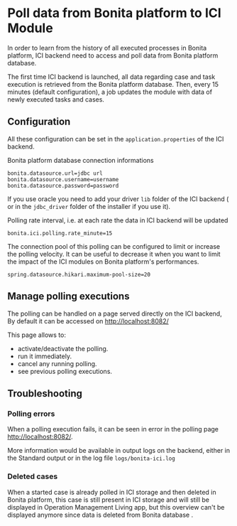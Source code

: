 # Poll data from Bonita platform to ICI Module

In order to learn from the history of all executed processes in Bonita platform, ICI backend need to access and poll data from Bonita platform database.

The first time ICI backend is launched, all data regarding case and task execution is retrieved from the Bonita platform database. Then, every 15 minutes (default configuration), a job updates the module with data of newly executed tasks and cases.

## Configuration

All these configuration can be set in the `application.properties` of the ICI backend.

Bonita platform database connection informations
```
bonita.datasource.url=jdbc url
bonita.datasource.username=username
bonita.datasource.password=password
```

If you use oracle you need to add your driver `lib` folder of the ICI backend ( or in the `jdbc_driver` folder of the  installer if you use it).

Polling rate interval, i.e. at each rate the data in ICI backend will be updated
```
bonita.ici.polling.rate_minute=15
```

The connection pool of this polling can be configured to limit or increase the polling velocity.
It can be useful to decrease it when you want to limit the impact of the ICI modules on Bonita platform's performances.
```
spring.datasource.hikari.maximum-pool-size=20
```

## Manage polling executions

The polling can be handled on a page served directly on the ICI backend, By default it can be accessed on [http://localhost:8082/](http://localhost:8082/)

This page allows to:
* activate/deactivate the polling.
* run it immediately.
* cancel any running polling.
* see previous polling executions.

## Troubleshooting

### Polling errors

When a polling execution fails, it can be seen in error in the polling page [http://localhost:8082/](http://localhost:8082/).

More information would be available in output logs on the backend, either in the Standard output or in the log file `logs/bonita-ici.log`
 
### Deleted cases

When a started case is already polled in ICI storage and then deleted in Bonita platform, this case is still present 
in ICI storage and will still be displayed in Operation Management Living app, but this overview can't be displayed 
anymore since data is deleted from Bonita database .   
